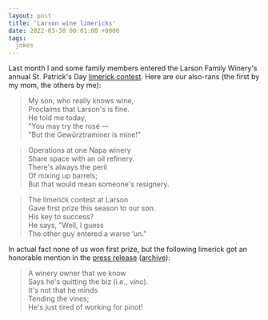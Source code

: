 ```yaml
---
layout: post
title: 'Larson wine limericks'
date: 2022-03-30 00:01:00 +0000
tags:
  jokes
---
```


Last month I and some family members entered the
Larson Family Winery's annual St. Patrick's Day
[limerick contest](https://www.larsonfamilywinery.com/press-release-larson-limerick-contest-2022/).
Here are our also-rans (the first by my mom, the others by me):

> My son, who really knows wine,  
> Proclaims that Larson's is fine.  
> He told me today,  
> "You may try the rosé —  
> "But the Gewürztraminer is mine!"

> Operations at one Napa winery  
> Share space with an oil refinery.  
> There's always the peril  
> Of mixing up barrels;  
> But that would mean someone's resignery.

> The limerick contest at Larson  
> Gave first prize this season to our son.  
> His key to success?  
> He says, "Well, I guess  
> The other guy entered a warse ’un."

In actual fact none of us won first prize, but the following
limerick got an honorable mention in the
[press release](https://www.sonomanews.com/article/entertainment/larson-family-winerys-annual-limerick-contest/)
([archive](https://archive.ph/PkaXk)):

> A winery owner that we know  
> Says he's quitting the biz (i.e., _vino_).  
> It's not that he minds  
> Tending the vines;  
> He's just tired of working for pinot!
